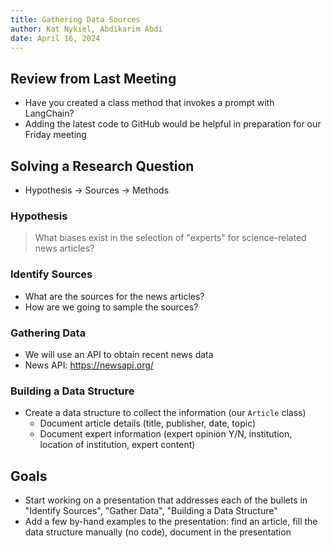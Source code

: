 ```yaml
---
title: Gathering Data Sources
author: Kat Nykiel, Abdikarim Abdi
date: April 16, 2024
---
```


## Review from Last Meeting 

- Have you created a class method that invokes a prompt with LangChain?
- Adding the latest code to GitHub would be helpful in preparation for our Friday meeting

## Solving a Research Question

- Hypothesis -> Sources -> Methods

### Hypothesis

> What biases exist in the selection of "experts" for science-related news articles?

### Identify Sources

- What are the sources for the news articles?
- How are we going to sample the sources?

### Gathering Data

- We will use an API to obtain recent news data
- News API: https://newsapi.org/

### Building a Data Structure

- Create a data structure to collect the information (our `Article` class)
    - Document article details (title, publisher, date, topic)
    - Document expert information (expert opinion Y/N, institution, location of institution, expert content)

## Goals

- Start working on a presentation that addresses each of the bullets in "Identify Sources", "Gather Data", "Building a Data Structure"
- Add a few by-hand examples to the presentation: find an article, fill the data structure manually (no code), document in the presentation

